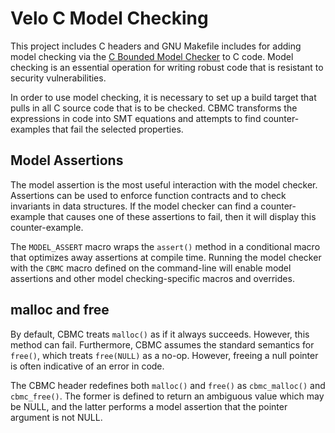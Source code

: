 Velo C Model Checking
=====================

This project includes C headers and GNU Makefile includes for adding model
checking via the [C Bounded Model Checker][cbmc-url] to C code.  Model checking
is an essential operation for writing robust code that is resistant to security
vulnerabilities.

[cbmc-url]: http://www.cprover.org/cbmc/

In order to use model checking, it is necessary to set up a build target that
pulls in all C source code that is to be checked.  CBMC transforms the
expressions in code into SMT equations and attempts to find counter-examples
that fail the selected properties.

Model Assertions
----------------

The model assertion is the most useful interaction with the model checker.
Assertions can be used to enforce function contracts and to check invariants in
data structures.  If the model checker can find a counter-example that causes
one of these assertions to fail, then it will display this counter-example.

The `MODEL_ASSERT` macro wraps the `assert()` method in a conditional macro that
optimizes away assertions at compile time.  Running the model checker with the
`CBMC` macro defined on the command-line will enable model assertions and other
model checking-specific macros and overrides.

malloc and free
---------------

By default, CBMC treats `malloc()` as if it always succeeds.  However, this
method can fail.  Furthermore, CBMC assumes the standard semantics for `free()`,
which treats `free(NULL)` as a no-op.  However, freeing a null pointer is often
indicative of an error in code.

The CBMC header redefines both `malloc()` and `free()` as `cbmc_malloc()` and
`cbmc_free()`.  The former is defined to return an ambiguous value which may be
NULL, and the latter performs a model assertion that the pointer argument is not
NULL.

